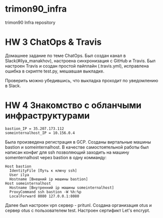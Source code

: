 # trimon90_infra
trimon90 Infra repository

# HW 3 ChatOps & Travis

Домашнее задание по теме ChatOps. Был создан канал в Slack(#ilya_manakhov), настроена синхронизация с GitHub и Travis. Был настроен Travis и создан простой пайплайн (.travis.yml), исправлена ошибка в скрипте test.py, мешавшая выкладке.

Проверить можно убедившись, что выкладка проходит по уведомлению в Slack.

# HW 4 Знакомство с обланчыми инфраструктурами

```
bastion_IP = 35.207.173.112
someinternalhost_IP = 10.156.0.4
```

Была произведена регистрация в GCP. Созданы виртальные машины bastion и someinternalhost. В качестве самостоятельной работы был написан конфиг для ssh позволяющий заходить на машину somenternalhost через bastion в одну комманду: 

```
Host bastion
  IdentityFile [Путь к ключу ssh]
  User ilya
  Hostname [Внешний ip машины bastion]
Host someinternalhost
  Hostname [Внутренний ip машины someinternalhost]
  ProxyCommand ssh bastion -W %h:%p
  LocalForward 8080 127.0.0.1:8080
```

Далее был настроен vpn сервер - pritunl. Создана организация otus и сервер otus c пользователем test. Настроен сертификт Let's encrypt.
